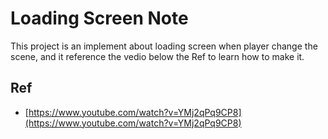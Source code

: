 # Loading Screen Note

This project is an implement about loading screen when player change the scene, and it reference the vedio below the Ref to learn how to make it.

## **Ref**
- [https://www.youtube.com/watch?v=YMj2qPq9CP8](https://www.youtube.com/watch?v=YMj2qPq9CP8)
